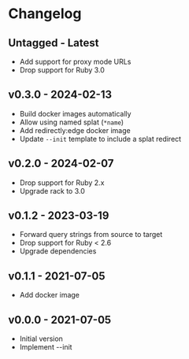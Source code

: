 Changelog
========================================

Untagged - Latest
----------------------------------------

- Add support for proxy mode URLs
- Drop support for Ruby 3.0


v0.3.0 - 2024-02-13
----------------------------------------

- Build docker images automatically
- Allow using named splat (`*name`)
- Add redirectly:edge docker image
- Update `--init` template to include a splat redirect


v0.2.0 - 2024-02-07
----------------------------------------

- Drop support for Ruby 2.x
- Upgrade rack to 3.0


<!-- break v0.1.2 -->
v0.1.2 - 2023-03-19
----------------------------------------

- Forward query strings from source to target
- Drop support for Ruby < 2.6
- Upgrade dependencies


v0.1.1 - 2021-07-05
----------------------------------------

- Add docker image


v0.0.0 - 2021-07-05
----------------------------------------

- Initial version
- Implement --init
